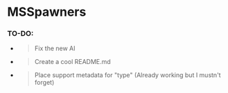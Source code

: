 # MSSpawners

### TO-DO:
- > Fix the new AI 
- > Create a cool README.md
- > Place support metadata for "type" (Already working but I mustn't forget)
